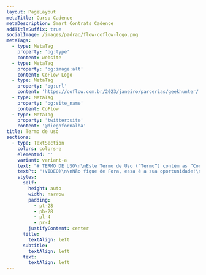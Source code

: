 ```yaml
---
layout: PageLayout
metaTitle: Curso Cadence
metaDescription: Smart Contrats Cadence
addTitleSuffix: true
socialImage: /images/padrao/flow-coflow-logo.png
metaTags:
  - type: MetaTag
    property: 'og:type'
    content: website
  - type: MetaTag
    property: 'og:image:alt'
    content: CoFlow Logo
  - type: MetaTag
    property: 'og:url'
    content: 'https://coflow.com.br/2023/janeiro/parcerias/geekhunter/'
  - type: MetaTag
    property: 'og:site_name'
    content: CoFlow
  - type: MetaTag
    property: 'twitter:site'
    content: '@diegofornalha'
title: Termo de uso
sections:
  - type: TextSection
    colors: colors-e
    elementId: ''
    variant: variant-a
    text: "# TERMO DE USO\n\nEste Termo de Uso (“Termo”) contém as “Condições Gerais de Uso”, dos serviços oferecidos pela Coflow, sociedade empresária limitada, constituída e existente de acordo com as leis da República Federativa do Brasil, com sede na Rua Arizona nº 1366, cj 82, CEP: 04567-900, Cidade Monções, São Paulo – SP, inscrita no CNPJ/ME sob nº 33.229.343/0001-81 doravante denominada simplesmente “Coflow”, por meio do site www.coflow.com.br\n\nEste Termo foi elaborado em conformidade com a Lei nº 8.078/90 (Código de Defesa do Consumidor), a Lei nº 12.965/14 (Marco Civil da Internet), a Lei Geral de Proteção de Dados (Lei º 13.709/18) e o Decreto 7.962/2013.\n\nATENÇÃO: LEIA ESTE “TERMO” CUIDADOSAMENTE ANTES DE EFETUAR O CADASTRO NA “Coflow”. QUALQUER PESSOA, LEGALMENTE CAPAZ QUE UTILIZE OS SERVIÇOS DA “Coflow” DECLARA ACEITAR ESTE “TERMO” E TODAS AS POLÍTICAS E PRINCÍPIOS QUE O REGEM.\n\nA UTILIZAÇÃO DOS SERVIÇOS OFERECIDOS PELA “Coflow” IMPLICA NA IMEDIATA DECLARAÇÃO DE ANUÊNCIA DESTE “TERMO” E SEU CONTEÚDO. ESTE “TERMO” CONSTITUI UM DOCUMENTO EXCLUSIVO ENTRE “Coflow” E SEUS “USUÁRIOS”, SUBSTITUINDO, DESTE MODO, TODOS OS ACORDOS, REPRESENTAÇÕES, GARANTIAS E ENTENDIMENTOS ANTERIORES COM RELAÇÃO À “Coflow”, SEUS CONTEÚDOS, PRODUTOS OU SERVIÇOS FORNECIDOS POR OU POR MEIO DA “PLATAFORMA”.\n\nOS “USUÁRIOS” MENORES DE 18 ANOS DE IDADE SOMENTE PODERÃO EFETUAR O REGISTRO OU CADASTRO NA “PLATAFORMA” DESDE QUE DEVIDAMENTE REPRESENTADOS OU ASSISTIDOS, CONFORME PREVISTO NOS ARTS. 1.634 E 1.690 DO CÓDIGO CIVIL, POR SEUS REPRESENTANTES OU ASSISTENTES LEGAIS, DEVENDO ESSES SEREM RESPONSÁVEIS NA ESFERA CÍVEL POR TODO E QUALQUER ATO PRATICADO PELOS MENORES QUANDO DA UTILIZAÇÃO DESTA “PLATAFORMA”.\n\nOS REPRESENTANTES LEGAIS SERÃO RESPONSÁVEIS, POR TODO E QUALQUER ATO ILÍCITO OU CRIMINOSO PRATICADO PELOS MENORES QUANDO DA UTILIZAÇÃO DA “PLATAFORMA”.\n\nEste Termo está disponível ao final da página principal do Site e no link Termo de Uso, para verificação de qualquer consumidor, independentemente de cadastro prévio na PLATAFORMA.\n\nCaso deseje se cadastrar, acessar e utilizar as demais páginas ou recursos da PLATAFORMA, leia atentamente as condições abaixo e confirme sua anuência ao se registrar na PLATAFORMA:\n\n# 1.DOS TERMOS DEFINIDOS\n\nAs palavras em letra maiúscula utilizadas no texto deste TERMO terão o significado abaixo, quando um significado não lhe for atribuído no próprio texto. Os termos utilizados no singular ou no plural terão o mesmo significado.\n\n# 2.COMO FUNCIONA A PLATAFORMA?\n\nA PLATAFORMA consiste em um serviço especializado com objetivo de distribuição de conteúdos relacionados a educação, onde temos uma serie de videos gravados e conteudos ao vivo para o usuário.\n\n# 3.DO CADASTRO E DA UTILIZAÇÃO DA PLATAFORMA\n\n3.1.Somente as pessoas físicas que tenham plena capacidade legal estão autorizadas a participar da PLATAFORMA. Pessoas que não gozem dessa capacidade, dentre estas os menores de idade, deverão estar assistidos por seu representante legal.\_\_\n\n3.2.Somente terão acesso à PLATAFORMA os USUÁRIOS que aceitarem o presente TERMO e efetuarem seu cadastro na PLATAFORMA. Ao cadastrar-se, o USUÁRIO concorda que forneceu informações verídicas, completas e atualizadas, conforme solicitado no formulário inicialmente preenchido, não estando a Coflow obrigada a fiscalizar ou controlar a veracidade das informações fornecidas. O USUÁRIO responsabiliza-se, civil e criminalmente, pela veracidade das informações prestadas à Coflow.\_\n\n3.2.1.Ao cadastrar-se o USUÁRIO concorda em receber mensagens, e-mails, SMS ou qualquer outra forma de comunicação sobre os SERVIÇOS prestados pela Coflow. O USUÁRIO poderá descadastrar-se ou desabilitar os serviços de mensagem a qualquer momento por meio de solicitação escrita ao seguinte endereço de e-mail: suporte@coflow.com.br\n\n3.2.2.A Coflow se reserva ainda o direito de utilizar todos os meios legais e possíveis para identificar seus USUÁRIOS, bem como de solicitar, a qualquer momento, dados adicionais e documentos que considere necessários, a seu exclusivo critério, com a finalidade de verificar os dados cadastrais informados.\n\n3.3.A Coflow não se responsabiliza por qualquer dano que resulte da divulgação da senha do USUÁRIO a terceiros. O USUÁRIO será o único responsável pela guarda da senha de acesso à PLATAFORMA.\n\n3.3.1.É vedada a transferência, cessão, comodato ou qualquer tipo de empréstimo, por qualquer forma, do cadastro do USUÁRIO a terceiros. O cadastro do USUÁRIO é pessoal e intransferível.\n\n# 4.DA LICENÇA\n\n4.1.A Coflow concede ao USUÁRIO uma licença limitada, pessoal, não exclusiva, não transferível, não comercial e plenamente revogável, para usar a PLATAFORMA em seu celular ou computador em conformidade com as condições previstas neste TERMO. A Coflow reserva a si todos os direitos à PLATAFORMA não expressamente concedidos aqui.\n\n4.2.A Coflow não se responsabiliza por danos sofridos pelo USUÁRIO em razão de cópia, transferência, distribuição ou qualquer outra forma de utilização de conteúdo protegido disponibilizado na PLATAFORMA.\n\n4.3.O USUÁRIO cede à Coflow, por definitiva transferência, em caráter não exclusivo, todos os direitos e faculdades que no seu conjunto constituem o direito de imagem do USUÁRIO bem como de qualquer conteúdo criado no âmbito da PLATAFORMA, em todos os seus aspectos, manifestações e aplicações diretas ou indiretas, processos de reprodução e divulgação ou extensões e ampliações, com todas as faculdades de exploração comercial e industrial que forem necessárias para o exercício dos direitos cedidos, tanto no Brasil quanto no exterior.\n\n4.4.Ao utilizar a PLATAFORMA ora licenciada de acordo com os termos e condições deste TERMO, o USUÁRIO concorda com as regras de seu funcionamento e todas as suas funcionalidades.\n\n# 5.DA LIMITAÇÃO DE RESPONSABILIDADE\n\n5.1.A Coflow não garante ou atesta a veracidade das informações fornecidas por seus USUÁRIOS.\n\n5.2.O USUÁRIO é o único responsável pelas informações e opiniões divulgadas na PLATAFORMA.\n\n5.3.A Coflow não garante que a PLATAFORMA estará disponível ininterruptamente, que estará sempre livre de erros, não podendo, por conseguinte, ser responsabilizada por danos causados aos USUÁRIOS em virtude de qualquer interrupção no funcionamento da PLATAFORMA.\n\n5.4.O USUÁRIO concorda também que a Coflow não responderá por quaisquer danos ou prejuízos causados a seu aparelho celular ou qualquer outro equipamento eletrônico, como resultado do uso da PLATAFORMA.\n\n5.5.A Coflow não será responsável por erros ou inconsistências no fornecimento de informações por outros sistemas independentes.\n\n5.6.O USUÁRIO concorda em indenizar e/ou isentar a Coflow e seus representantes em caso de quaisquer reclamações, processos, perdas, responsabilidades, danos e despesas, incluindo honorários advocatícios razoáveis e custas judiciais resultantes dos danos que causar à Coflow.\n\n5.7.A Coflow não se responsabiliza pelo conteúdo da Coflow, pelas comunicações estabelecidas entre os USUÁRIOS, nem garante ou faz qualquer representação relativa à precisão, aos resultados prováveis ou à confiabilidade do uso dos materiais em seu site ou de outra forma relacionado a esses materiais ou em sites vinculados a este site.\n\n5.8.Os materiais exibidos no site da Coflow podem incluir erros técnicos, tipográficos ou fotográficos. Coflow não garante que qualquer material em seu site seja preciso, completo ou atual. Coflow pode fazer alterações nos materiais contidos em seu site a qualquer momento, sem aviso prévio.\n\n# 6.OBRIGAÇÕES, RESPONSABILIDADES E RISCOS DO USUÁRIO\n\n6.1.O USUÁRIO atesta que utiliza os serviços da PLATAFORMA por sua livre e desimpedida escolha e reconhece e aceita como de sua inteira responsabilidade e risco a utilização da PLATAFORMA.\_\n\n6.2.O USUÁRIO deverá utilizar os cuidados necessários quanto à divulgação de quaisquer informações pessoais que sejam públicas ou visíveis a outros USUÁRIOS para resguardar-se de roubos, furtos, dentre outros crimes.\n\n6.3.O USUÁRIO reconhece e declara que compreende e tem consciência de todos os riscos envolvidos na utilização da PLATAFORMA e na contratação dos serviços, se comprometendo a tomar os cuidados razoavelmente esperados de alguém que utiliza um serviço dessa natureza.\n\n6.3.1.O USUÁRIO reconhece que o cadastro de Coflow, implica na revelação de todas as informações apostas no Coflow pelo próprio USUÁRIO para Coflow.\n\n6.3.2.O USUÁRIO tem ciência de que as informações disponibilizadas no site poderão ser compartilhadas com as EMPRESAS, sem necessidade de concordância ou manifestação expressa.\n\n6.4.Coflow não analisou todos os sites vinculados ao seu site e não é responsável pelo conteúdo de nenhum site vinculado. A inclusão de qualquer link não implica endosso por Coflow do site. O uso de qualquer site vinculado é por conta e risco do usuário.\n\n# 7.DAS VIOLAÇÕES E EXCLUSÃO DOS SERVIÇOS\n\n7.1.A Coflow poderá remover, bloquear, excluir do seu sistema qualquer conteúdo considerado, a seu exclusivo critério, como ilegal, ofensivo, calunioso, difamatório, pornográfico, obsceno ou ainda que viole qualquer conteúdo de propriedade autoral ou intelectual, ressaltando que condutas consideradas reprováveis, a exclusivo critério do Coflow, poderão resultar no cancelamento e bloqueio da conta do USUÁRIO, sem prejuízo da tomada de quaisquer medidas legais cabíveis para reparação de eventuais danos, apuração de responsabilidade e/ou qualquer outra hipótese que demande atuação judicial, administrativa ou policial.\n\n7.2.Qualquer ação descrita na cláusula anterior, quando efetuada pela Coflow, será precedida por uma notificação por e-mail para que o USUÁRIO esteja devidamente informado sobre as ações tomadas pela Coflow.\n\n7.3.Em caso de qualquer ato ilícito ou criminoso, assédio, ou qualquer outro ato ou omissão que possa causar dano ao USUÁRIO, a Coflow deverá ser comunicada imediatamente sobre o ocorrido para que possa tomar as medidas que considerar necessárias. Em hipótese alguma a Coflow poderá divulgar informações pessoais de seus USUÁRIOS em virtude de solicitação do USUÁRIO que alegar ter sido lesado por outro USUÁRIO, exceto mediante apresentação da correspondente solicitação pela autoridade legal competente no uso de suas atribuições. Orientamos, portanto, que o USUÁRIO lesado informe o ocorrido para as autoridades competentes para que estas tomem as medidas necessárias para resolução do problema.\n\n7.4.A Coflow poderá notificar, suspender ou cancelar, temporária ou definitivamente, a conta de um USUÁRIO, a qualquer tempo, e tomar as medidas legais cabíveis, inclusive encaminhar os dados pertinentes à autoridade competente para que esta tome as medidas legais cabíveis, caso: (i) constate a violação de quaisquer das declarações, garantias e obrigações que constam deste TERMO ou de quaisquer políticas e regras adjacentes a ele; (ii) suspeite que estejam sendo praticados atos fraudulentos ou dolosos; ou (iii) suspeite que as atividades e atitudes tenham causado ou possam vir a causar algum dano a terceiros ou à própria Coflow, a seu exclusivo critério. O USUÁRIO não fará jus a qualquer indenização ou compensação pelo cancelamento ou suspensão de sua conta na PLATAFORMA.\n\n# 8.DA COBRANÇA DO SERVIÇO\n\n8.1.Os SERVIÇOS serão oferecidos aos USUÁRIOS da seguinte maneira:\n\nVia plataforma digital (Aplicativo e Site), e-mails e outros canais de comunicação.\n\n# 9.CONDIÇÕES GERAIS\n\n9.1.A Coflow concede ao USUÁRIO uma licença limitada, pessoal, não exclusiva, não transferível, não comercial e plenamente revogável, para usar o SITE em seu celular ou computador em conformidade com as condições previstas neste TERMO. A Coflow reserva-se todos os direitos ao SITE não expressamente concedidos aqui.\n\n9.2.A disponibilização do site tem prazo indeterminado, podendo ser suspensa ou interrompida a qualquer tempo, independente de notificação prévia.\n\n9.3.Este TERMO não gera nenhum contrato de sociedade, de mandato, franquia ou relação de trabalho entre a Coflow e os USUÁRIOS.\n\n9.4.Este TERMO pode ser modificado pela Coflow a qualquer momento, de forma unilateral. As modificações entrarão em vigor automaticamente na data da publicação da nova versão do TERMO no SITE, devendo ficar disponível a todos os USUÁRIOS.\n\n9.5.Este TERMO será regido e interpretado de acordo com as leis da República Federativa do Brasil e quaisquer disputas oriundas do presente Termo que não puderem ser amigavelmente solucionadas pelas Partes, deverão ser submetidas ao foro da Comarca do Rio de Janeiro, Estado do Rio de Janeiro.\n\n9.6.Ao cadastrar-se como USUÁRIO no SITE e aceitar eletronicamente o presente TERMO, por meio do clique no botão “Aceito os termos de uso”, o USUÁRIO declara automaticamente e incondicionalmente estar de acordo com este TERMO e todas as demais políticas e regras disponibilizadas no SITE.\n\n9.7.Caso qualquer cláusula, termo ou disposição deste TERMO seja declarada nula, tal nulidade não afetará quaisquer outras cláusulas, termos ou disposições aqui contidas, as quais permanecerão em pleno vigor e efeito.\n\n9.8.A tolerância por qualquer uma das Partes com relação a qualquer violação do presente TERMO ou sua omissão no exercício de qualquer direito outorgado pelo mesmo, não será considerado como novação ou renúncia em relação a qualquer violação futura, seja semelhante ou não, ou ao exercício por qualquer uma das partes de qualquer direito futuro conferido por este TERMO.\n\n9.9.O USUÁRIO concorda que os logotipos, marcas, insígnias, fotos, imagens, descrições, textos, layout, símbolos, sinais distintivos, manual(ais) e quaisquer outros materiais correlatos ao SITE e/ou do APLICATIVO da Coflow, constituem, conforme o caso, direitos autorais, segredos de negócio, e/ou direitos de propriedade da Coflow, sendo tais direitos protegidos pela legislação nacional e internacional aplicável à propriedade intelectual e autoral, especialmente no tocante às Leis nºs 9.279/96, 9.609/98 e 9.610/98.\n\n9.10.Este TERMO supera quaisquer acordos, verbais ou escritos, anteriormente mantidos entre as Partes.\n\nCaso reste qualquer dúvida a respeito do conteúdo do presente instrumento, por favor, contate:\n\n\_\n\nCOFLOW\n\nTel.: +55 (21) 997806363\n\nEmail: suporte@coflow.com.br\n"
    textPt: "(VIDEO)\n\nNão fique de Fora, essa é a sua oportunidade!\n\nCADENCE - FLOW BLOCKCHAIN\n\n\\##De\_R$597\_por apenas\n\\## R$397,00 ou em\n\\##até 12x de\n\\## R$ 38,68\n\n!\\[]\\(https://bafkreiesz7tpwc5iq6hzz4roene4bkxqtwmhp5sol5epuhf2mskyswrkb4.ipfs.nftstorage.link/)\n\n\\*   Pagamento 100% seguro\n\\*   Acesso imediato\n\\*   7 dias de garantia\n\n\n"
    styles:
      self:
        height: auto
        width: narrow
        padding:
          - pt-28
          - pb-28
          - pl-4
          - pr-4
        justifyContent: center
      title:
        textAlign: left
      subtitle:
        textAlign: left
      text:
        textAlign: left
---
```

